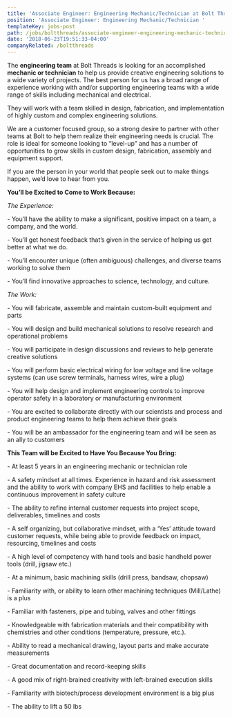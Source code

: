 ```yaml
---
title: 'Associate Engineer: Engineering Mechanic/Technician at Bolt Threads'
position: 'Associate Engineer: Engineering Mechanic/Technician '
templateKey: jobs-post
path: /jobs/boltthreads/associate-engineer-engineering-mechanic-technician
date: '2018-06-23T19:51:33-04:00'
companyRelated: /boltthreads
---
```

The **engineering team** at Bolt Threads is looking for an accomplished **mechanic or technician** to help us provide creative engineering solutions to a wide variety of projects. The best person for us has a broad range of experience working with and/or supporting engineering teams with a wide range of skills including mechanical and electrical. 

They will work with a team skilled in design, fabrication, and implementation of highly custom and complex engineering solutions. 

We are a customer focused group, so a strong desire to partner with other teams at Bolt to help them realize their engineering needs is crucial. The role is ideal for someone looking to “level-up” and has a number of opportunities to grow skills in custom design, fabrication, assembly and equipment support.

If you are the person in your world that people seek out to make things happen, we’d love to hear from you.

**You’ll be Excited to Come to Work Because:**

_The Experience:_

\- You’ll have the ability to make a significant, positive impact on a team, a company, and the world.

\- You’ll get honest feedback that’s given in the service of helping us get better at what we do.

\- You’ll encounter unique (often ambiguous) challenges, and diverse teams working to solve them

\- You’ll find innovative approaches to science, technology, and culture.



_The Work:_

\- You will fabricate, assemble and maintain custom-built equipment and parts

\- You will design and build mechanical solutions to resolve research and operational problems

\- You will participate in design discussions and reviews to help generate creative solutions

\- You will perform basic electrical wiring for low voltage and line voltage systems (can use screw terminals, harness wires, wire a plug)

\- You will help design and implement engineering controls to improve operator safety in a laboratory or manufacturing environment

\- You are excited to collaborate directly with our scientists and process and product engineering teams to help them achieve their goals

\- You will be an ambassador for the engineering team and will be seen as an ally to customers



**This Team will be Excited to Have You Because You Bring:**

\- At least 5 years in an engineering mechanic or technician role

\- A safety mindset at all times. Experience in hazard and risk assessment and the ability to work with company EHS and facilities to help enable a continuous improvement in safety culture

\- The ability to refine internal customer requests into project scope, deliverables, timelines and costs

\- A self organizing, but collaborative mindset, with a ‘Yes’ attitude toward customer requests, while being able to provide feedback on impact, resourcing, timelines and costs

\- A high level of competency with hand tools and basic handheld power tools (drill, jigsaw etc.)

\- At a minimum, basic machining skills (drill press, bandsaw, chopsaw)

\- Familiarity with, or ability to learn other machining techniques (Mill/Lathe) is a plus

\- Familiar with fasteners, pipe and tubing, valves and other fittings

\- Knowledgeable with fabrication materials and their compatibility with chemistries and other conditions (temperature, pressure, etc.).

\- Ability to read a mechanical drawing, layout parts and make accurate measurements

\- Great documentation and record-keeping skills

\- A good mix of right-brained creativity with left-brained execution skills

\- Familiarity with biotech/process development environment is a big plus

\- The ability to lift a 50 lbs
